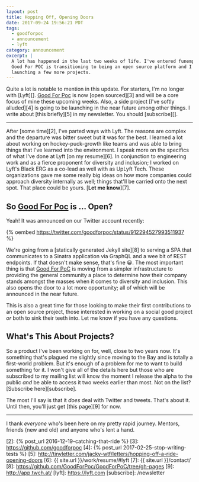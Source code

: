 ```yaml
---
layout: post
title: Hopping Off, Opening Doors
date: 2017-09-24 19:56:21 PDT
tags:
  - goodforpoc
  - announcement
  - lyft
category: announcement
excerpt: |
  A lot has happened in the last two weeks of life. I've entered funemployment,
  Good For POC is transitioning to being an open source platform and I'm
  launching a few more projects.
---
```


Quite a lot is notable to mention in this update. For starters, I'm no longer
with [Lyft][]. [Good For Poc][1] is now [open sourced][3] and will be a core
focus of mine these upcoming weeks. Also, a side project [I've softly alluded][4]
is going to be launching in the near future among other things. I write about
[this briefly][5] in my newsletter. You should [subscribe][].

---

After [some time][2], I've parted ways with Lyft. The reasons are complex and
the departure was bitter sweet but it was for the best. I learned a lot about
working on hockey-puck-growth like teams and was able to bring things that I've
learned into the environment. I speak more on the specifics of what I've done at
Lyft [on my resume][6]. In conjunction to engineering work and as a fierce
proponent for diversity and inclusion; I worked on Lyft's Black ERG as a co-lead
as well with as UpLyft Tech. These organizations gave me some really big ideas
on how more companies could approach diversity internally as well; things
that'll be carried onto the next spot. That place could be yours. [**Let me
know**][7].

## So [Good For Poc][1] is … Open?
Yeah! It was announced on our Twitter account recently:

{% oembed https://twitter.com/goodforpoc/status/912294527993511937 %}

We're going from a [statically generated Jekyll site][8] to serving a SPA that
communicates to a Sinatra application via GraphQL and a wee bit of REST
endpoints. If that doesn't make sense, that's fine :grinning:. The most
important thing is that [Good For PoC][1] is moving from a simpler
infrastructure to providing the general community a place to determine how their
company stands amongst the masses when it comes to diversity and inclusion. This
also opens the door to a lot more opportunity; all of which will be announced in
the near future.

This is also a great time for those looking to make their first contributions to
an open source project, those interested in working on a social good project
_or_ both to sink their teeth into. Let me know if you have any questions.

## What's This About Projects?
So a product I've been working on for, well, close to two years now. It's
something that's plagued me slightly since moving to the Bay and is totally a
first-world problem. But it's enough of a problem for me to want to build
something for it. I won't give all of the details here but those who are
subscribed to my mailing list will know the moment I release the alpha to the
public _and_ be able to access it two weeks earlier than most. Not on the list?
[Subscribe here][subscribe].

The most I'll say is that it _does_ deal with Twitter and tweets. That's about
it. Until then, you'll just get [this page][9] for now.

---

I thank _everyone_ who's been here on my pretty rapid journey. Mentors, friends
(new and old) and anyone who's lent a hand.

[1]: http://goodforpocin.tech
[2]: {% post_url 2016-12-19-catching-that-ride %}
[3]: https://github.com/goodforpoc
[4]: {% post_url 2017-02-25-stop-writing-tests %}
[5]: http://tinyletter.com/jacky-wtf/letters/hopping-off-a-ride-opening-doors
[6]: {{ site.url }}/work/resume/#lyft
[7]: {{ site.url }}/contact/
[8]: https://github.com/GoodForPoc/GoodForPoC/tree/gh-pages
[9]: http://app.twch.at/
[lyft]: https://lyft.com
[subscribe]: /newsletter
